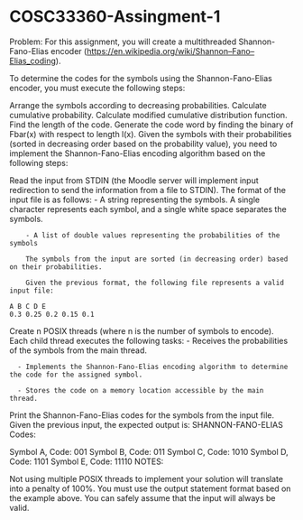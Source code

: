 # COSC33360-Assingment-1

Problem:
For this assignment, you will create a multithreaded Shannon-Fano-Elias encoder (https://en.wikipedia.org/wiki/Shannon–Fano–Elias_coding).

To determine the codes for the symbols using the Shannon-Fano-Elias encoder, you must execute the following steps:

Arrange the symbols according to decreasing probabilities.
Calculate cumulative probability.
Calculate modified cumulative distribution function.
Find the length of the code.
Generate the code word by finding the binary of Fbar(x) with respect to length l(x).
Given the symbols with their probabilities (sorted in decreasing order based on the probability value), you need to implement the Shannon-Fano-Elias encoding algorithm based on the following steps:

Read the input from STDIN (the Moodle server will implement input redirection to send the information from a file to STDIN). The format of the input file is as follows:
        - A string representing the symbols. A single character represents each symbol, and a single white space separates the symbols.

        - A list of double values representing the probabilities of the symbols

        The symbols from the input are sorted (in decreasing order) based on their probabilities.

        Given the previous format, the following file represents a valid input file:

    A B C D E
    0.3 0.25 0.2 0.15 0.1
Create n POSIX threads (where n is the number of symbols to encode). Each child thread executes the following tasks:
      - Receives the probabilities of the symbols from the main thread.

      - Implements the Shannon-Fano-Elias encoding algorithm to determine the code for the assigned symbol.

      - Stores the code on a memory location accessible by the main thread.

Print the Shannon-Fano-Elias codes for the symbols from the input file. Given the previous input, the expected output is:
SHANNON-FANO-ELIAS Codes:

Symbol A, Code: 001
Symbol B, Code: 011
Symbol C, Code: 1010
Symbol D, Code: 1101
Symbol E, Code: 11110
NOTES:

Not using multiple POSIX threads to implement your solution will translate into a penalty of 100%.
You must use the output statement format based on the example above. 
You can safely assume that the input will always be valid.
